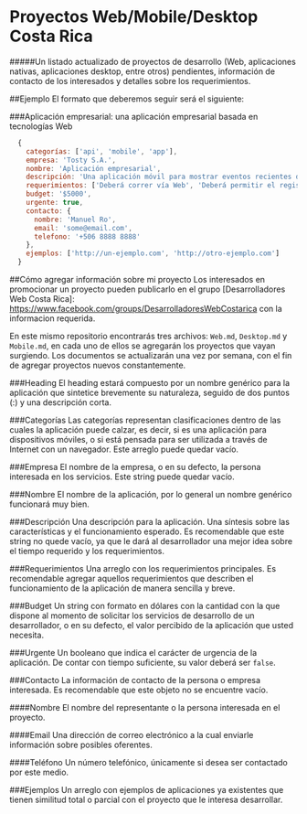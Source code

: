# Proyectos Web/Mobile/Desktop Costa Rica
#####Un listado actualizado de proyectos de desarrollo (Web, aplicaciones nativas, aplicaciones desktop, entre otros) pendientes, información de contacto de los interesados y detalles sobre los requerimientos.

##Ejemplo
El formato que deberemos seguir será el siguiente:

###Aplicación empresarial: una aplicación empresarial basada en tecnologías Web

```javascript
  {
    categorías: ['api', 'mobile', 'app'],
    empresa: 'Tosty S.A.',
    nombre: 'Aplicación empresarial',
    descripción: 'Una aplicación móvil para mostrar eventos recientes de una nueva red social',
    requerimientos: ['Deberá correr vía Web', 'Deberá permitir el registro de usuarios']
    budget: '$5000',
    urgente: true,
    contacto: {
      nombre: 'Manuel Ro',
      email: 'some@email.com',
      telefono: '+506 8888 8888'
    },
    ejemplos: ['http://un-ejemplo.com', 'http://otro-ejemplo.com']
  }
  ```
##Cómo agregar información sobre mi proyecto
Los interesados en promocionar un proyecto pueden publicarlo en el grupo [Desarrolladores Web Costa Rica]: https://www.facebook.com/groups/DesarrolladoresWebCostarica con la informacion requerida.

En este mismo repositorio encontrarás tres archivos: `Web.md`, `Desktop.md` y `Mobile.md`, en cada uno de ellos se agregarán los proyectos que vayan surgiendo. Los documentos se actualizarán una vez por semana, con el fin de agregar proyectos nuevos constantemente.

###Heading
El heading estará compuesto por un nombre genérico para la aplicación que sintetice brevemente su naturaleza, seguido de dos puntos (:) y una descripción corta.

###Categorías
Las categorías representan clasificaciones dentro de las cuales la aplicación puede calzar, es decir, si es una aplicación para dispositivos móviles, o si está pensada para ser utilizada a través de Internet con un navegador. Este arreglo puede quedar vacío.

###Empresa
El nombre de la empresa, o en su defecto, la persona interesada en los servicios. Este string puede quedar vacío.

###Nombre
El nombre de la aplicación, por lo general un nombre genérico funcionará muy bien.

###Descripción
Una descripción para la aplicación. Una síntesis sobre las características y el funcionamiento esperado. Es recomendable que este string no quede vacío, ya que le dará al desarrollador una mejor idea sobre el tiempo requerido y los requerimientos.

###Requerimientos
Una arreglo con los requerimientos principales. Es recomendable agregar aquellos requerimientos que describen el funcionamiento de la aplicación de manera sencilla y breve.

###Budget
Un string con formato en dólares con la cantidad con la que dispone al momento de solicitar los servicios de desarrollo de un desarrollador, o en su defecto, el valor percibido de la aplicación que usted necesita.

###Urgente
Un booleano que indica el carácter de urgencia de la aplicación. De contar con tiempo suficiente, su valor deberá ser `false`.

###Contacto
La información de contacto de la persona o empresa interesada. Es recomendable que este objeto no se encuentre vacío.

####Nombre
El nombre del representante o la persona interesada en el proyecto.

####Email
Una dirección de correo electrónico a la cual enviarle información sobre posibles oferentes.

####Teléfono
Un número telefónico, únicamente si desea ser contactado por este medio.

###Ejemplos
Un arreglo con ejemplos de aplicaciones ya existentes que tienen similitud total o parcial con el proyecto que le interesa desarrollar.

